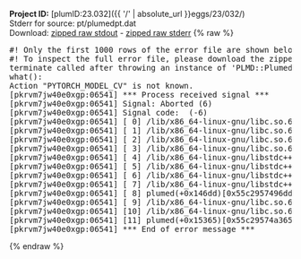 **Project ID:** [plumID:23.032]({{ '/' | absolute_url }}eggs/23/032/)  
Stderr for source:  pt/plumedpt.dat   
Download: [zipped raw stdout](plumedpt.dat.plumed.stdout.txt.zip) - [zipped raw stderr](plumedpt.dat.plumed.stderr.txt.zip) 
{% raw %}
<pre>
#! Only the first 1000 rows of the error file are shown below
#! To inspect the full error file, please download the zipped raw stderr file above
terminate called after throwing an instance of 'PLMD::Plumed::Exception'
what():
Action "PYTORCH_MODEL_CV" is not known.
[pkrvm7jw40e0xgp:06541] *** Process received signal ***
[pkrvm7jw40e0xgp:06541] Signal: Aborted (6)
[pkrvm7jw40e0xgp:06541] Signal code:  (-6)
[pkrvm7jw40e0xgp:06541] [ 0] /lib/x86_64-linux-gnu/libc.so.6(+0x45330)[0x7f9fd5e45330]
[pkrvm7jw40e0xgp:06541] [ 1] /lib/x86_64-linux-gnu/libc.so.6(pthread_kill+0x11c)[0x7f9fd5e9eb2c]
[pkrvm7jw40e0xgp:06541] [ 2] /lib/x86_64-linux-gnu/libc.so.6(gsignal+0x1e)[0x7f9fd5e4527e]
[pkrvm7jw40e0xgp:06541] [ 3] /lib/x86_64-linux-gnu/libc.so.6(abort+0xdf)[0x7f9fd5e288ff]
[pkrvm7jw40e0xgp:06541] [ 4] /lib/x86_64-linux-gnu/libstdc++.so.6(+0xa5ff5)[0x7f9fd62a5ff5]
[pkrvm7jw40e0xgp:06541] [ 5] /lib/x86_64-linux-gnu/libstdc++.so.6(+0xbb0da)[0x7f9fd62bb0da]
[pkrvm7jw40e0xgp:06541] [ 6] /lib/x86_64-linux-gnu/libstdc++.so.6(_ZSt10unexpectedv+0x0)[0x7f9fd62a5a55]
[pkrvm7jw40e0xgp:06541] [ 7] /lib/x86_64-linux-gnu/libstdc++.so.6(+0xa5a6f)[0x7f9fd62a5a6f]
[pkrvm7jw40e0xgp:06541] [ 8] plumed(+0x146dd)[0x55c2957496dd]
[pkrvm7jw40e0xgp:06541] [ 9] /lib/x86_64-linux-gnu/libc.so.6(+0x2a1ca)[0x7f9fd5e2a1ca]
[pkrvm7jw40e0xgp:06541] [10] /lib/x86_64-linux-gnu/libc.so.6(__libc_start_main+0x8b)[0x7f9fd5e2a28b]
[pkrvm7jw40e0xgp:06541] [11] plumed(+0x15365)[0x55c29574a365]
[pkrvm7jw40e0xgp:06541] *** End of error message ***
</pre>
{% endraw %}
